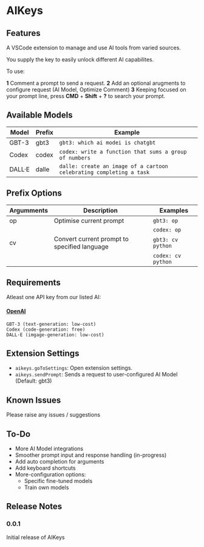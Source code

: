 # AIKeys

## **Features**

A VSCode extension to manage and use AI tools from varied sources.

You supply the key to easily unlock different AI capabilites.

To use:

**1** Comment a prompt to send a request.
**2** Add an optional arugments to configure request (AI Model, Optimize Comment)
**3** Keeping focused on your prompt line, press **CMD** + **Shift** + **?** to search your prompt.

## **Available Models**

| Model  | Prefix | Example                                                             |
| ------ | ------ | ------------------------------------------------------------------- |
| GBT-3  | gbt3   | `gbt3: which ai modei is chatgbt`                                   |
| Codex  | codex  | `codex: write a function that sums a group of numbers`              |
| DALL·E | dalle  | `dalle: create an image of a cartoon celebrating completing a task` |

## **Prefix Options**

| Argumments | Description                                  | Examples           |
| ---------- | -------------------------------------------- | ------------------ |
| op         | Optimise current prompt                      | `gbt3: op`         |
|            |                                              | `codex: op`        |
| cv         | Convert current prompt to specified language | `gbt3: cv python`  |
|            |                                              | `codex: cv python` |

## **Requirements**

Atleast one API key from our listed AI:

#### [OpenAI](https://platform.openai.com/account/api-keys)

    GBT-3 (text-generation: low-cost)
    Codex (code-generation: free)
    DALL·E (imgage-generation: low-cost)

## **Extension Settings**

- `aikeys.goToSettings`: Open extension settings.
- `aikeys.sendPrompt`: Sends a request to user-configured AI Model (Default: gbt3)

## **Known Issues**

Please raise any issues / suggestions

## **To-Do**

- More AI Model integrations
- Smoother prompt input and response handling (in-progress)
- Add auto completion for arguments
- Add keyboard shortcuts
- More-configuration options:
  - Specific fine-tuned models
  - Train own models

## **Release Notes**

### 0.0.1

Initial release of AIKeys
